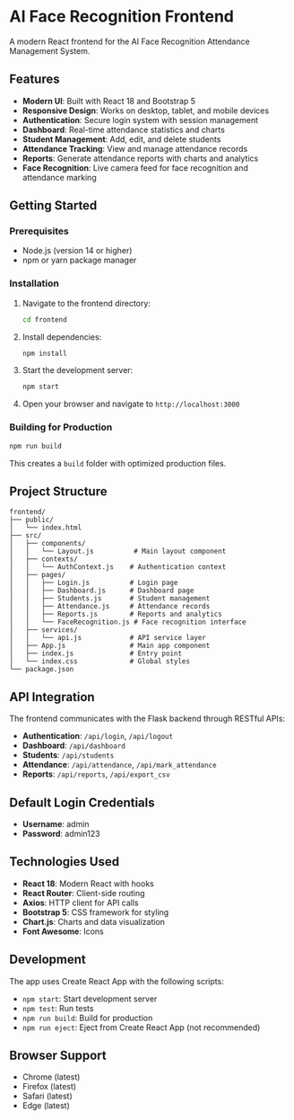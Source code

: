 # AI Face Recognition Frontend

A modern React frontend for the AI Face Recognition Attendance Management System.

## Features

- **Modern UI**: Built with React 18 and Bootstrap 5
- **Responsive Design**: Works on desktop, tablet, and mobile devices
- **Authentication**: Secure login system with session management
- **Dashboard**: Real-time attendance statistics and charts
- **Student Management**: Add, edit, and delete students
- **Attendance Tracking**: View and manage attendance records
- **Reports**: Generate attendance reports with charts and analytics
- **Face Recognition**: Live camera feed for face recognition and attendance marking

## Getting Started

### Prerequisites

- Node.js (version 14 or higher)
- npm or yarn package manager

### Installation

1. Navigate to the frontend directory:
   ```bash
   cd frontend
   ```

2. Install dependencies:
   ```bash
   npm install
   ```

3. Start the development server:
   ```bash
   npm start
   ```

4. Open your browser and navigate to `http://localhost:3000`

### Building for Production

```bash
npm run build
```

This creates a `build` folder with optimized production files.

## Project Structure

```
frontend/
├── public/
│   └── index.html
├── src/
│   ├── components/
│   │   └── Layout.js          # Main layout component
│   ├── contexts/
│   │   └── AuthContext.js    # Authentication context
│   ├── pages/
│   │   ├── Login.js          # Login page
│   │   ├── Dashboard.js      # Dashboard page
│   │   ├── Students.js       # Student management
│   │   ├── Attendance.js     # Attendance records
│   │   ├── Reports.js        # Reports and analytics
│   │   └── FaceRecognition.js # Face recognition interface
│   ├── services/
│   │   └── api.js            # API service layer
│   ├── App.js                # Main app component
│   ├── index.js              # Entry point
│   └── index.css             # Global styles
└── package.json
```

## API Integration

The frontend communicates with the Flask backend through RESTful APIs:

- **Authentication**: `/api/login`, `/api/logout`
- **Dashboard**: `/api/dashboard`
- **Students**: `/api/students`
- **Attendance**: `/api/attendance`, `/api/mark_attendance`
- **Reports**: `/api/reports`, `/api/export_csv`

## Default Login Credentials

- **Username**: admin
- **Password**: admin123

## Technologies Used

- **React 18**: Modern React with hooks
- **React Router**: Client-side routing
- **Axios**: HTTP client for API calls
- **Bootstrap 5**: CSS framework for styling
- **Chart.js**: Charts and data visualization
- **Font Awesome**: Icons

## Development

The app uses Create React App with the following scripts:

- `npm start`: Start development server
- `npm test`: Run tests
- `npm run build`: Build for production
- `npm run eject`: Eject from Create React App (not recommended)

## Browser Support

- Chrome (latest)
- Firefox (latest)
- Safari (latest)
- Edge (latest)
